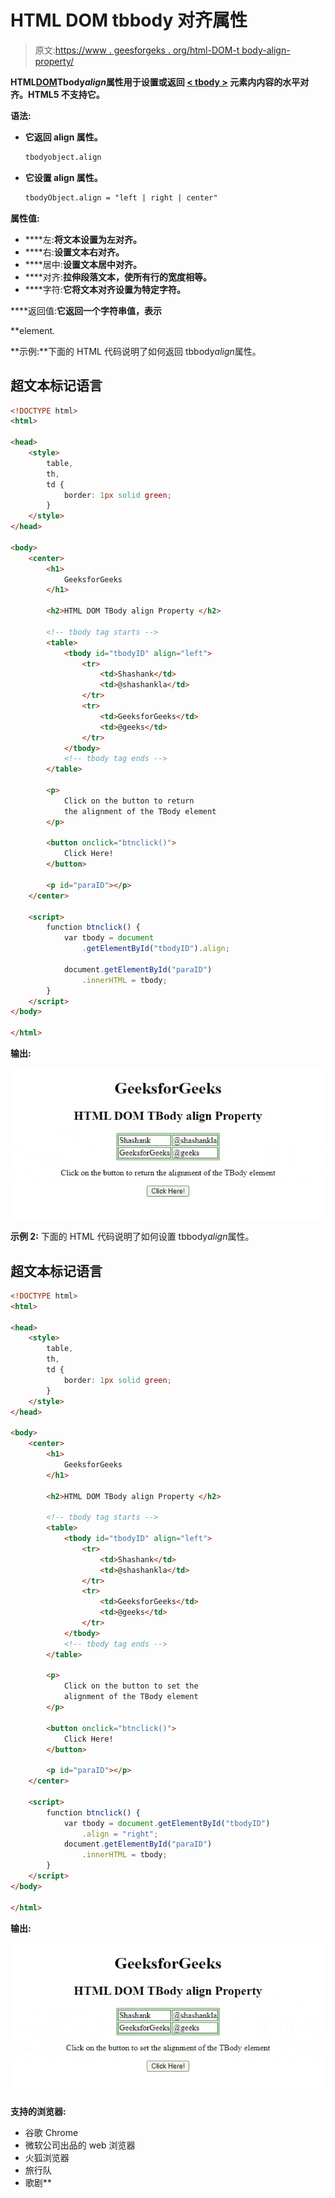 # HTML DOM tbbody 对齐属性

> 原文:[https://www . geesforgeks . org/html-DOM-t body-align-property/](https://www.geeksforgeeks.org/html-dom-tbody-align-property/)

**HTML**[**DOM**](https://www.geeksforgeeks.org/dom-document-object-model/)**Tbody*****align*****属性用于设置或返回 [< tbody >](https://www.geeksforgeeks.org/html-tbody-tag/) 元素内内容的水平对齐。HTML5 不支持它。**

****语法:****

*   **它返回 align 属性。**

    ```html
    tbodyobject.align
    ```

*   **它设置 align 属性。**

    ```html
    tbodyObject.align = "left | right | center"
    ```

****属性值:****

*   ****左:**将文本设置为左对齐。**
*   ****右:**设置文本右对齐。**
*   ****居中:**设置文本居中对齐。**
*   ****对齐:**拉伸段落文本，使所有行的宽度相等。**
*   ****字符:**它将文本对齐设置为特定字符。**

****返回值:**它返回一个字符串值，表示**

**element.

**示例:**下面的 HTML 代码说明了如何返回 tbbody*align*属性。

## 超文本标记语言

```html
<!DOCTYPE html>
<html>

<head>
    <style>
        table,
        th,
        td {
            border: 1px solid green;
        }
    </style>
</head>

<body>
    <center>
        <h1>
            GeeksforGeeks
        </h1>

        <h2>HTML DOM TBody align Property </h2>

        <!-- tbody tag starts -->
        <table>
            <tbody id="tbodyID" align="left">
                <tr>
                    <td>Shashank</td>
                    <td>@shashankla</td>
                </tr>
                <tr>
                    <td>GeeksforGeeks</td>
                    <td>@geeks</td>
                </tr>
            </tbody>
            <!-- tbody tag ends -->
        </table>

        <p>
            Click on the button to return
            the alignment of the TBody element
        </p>

        <button onclick="btnclick()">
            Click Here!
        </button>

        <p id="paraID"></p>
    </center>

    <script>
        function btnclick() {
            var tbody = document
                .getElementById("tbodyID").align;

            document.getElementById("paraID")
                .innerHTML = tbody;
        }
    </script>
</body>

</html>
```

**输出:**

![](img/284419b223bc7eb920a769dbaa5f2976.png)

**示例 2:** 下面的 HTML 代码说明了如何设置 tbbody*align*属性。

## 超文本标记语言

```html
<!DOCTYPE html>
<html>

<head>
    <style>
        table,
        th,
        td {
            border: 1px solid green;
        }
    </style>
</head>

<body>
    <center>
        <h1>
            GeeksforGeeks
        </h1>

        <h2>HTML DOM TBody align Property </h2>

        <!-- tbody tag starts -->
        <table>
            <tbody id="tbodyID" align="left">
                <tr>
                    <td>Shashank</td>
                    <td>@shashankla</td>
                </tr>
                <tr>
                    <td>GeeksforGeeks</td>
                    <td>@geeks</td>
                </tr>
            </tbody>
            <!-- tbody tag ends -->
        </table>

        <p>
            Click on the button to set the
            alignment of the TBody element
        </p>

        <button onclick="btnclick()">
            Click Here!
        </button>

        <p id="paraID"></p>
    </center>

    <script>
        function btnclick() {
            var tbody = document.getElementById("tbodyID")
                .align = "right";
            document.getElementById("paraID")
                .innerHTML = tbody;
        }
    </script>
</body>

</html>
```

**输出:**

![](img/94fc4d4f1aea604ef3e90c2b3122e378.png)

**支持的浏览器:**

*   谷歌 Chrome
*   微软公司出品的 web 浏览器
*   火狐浏览器
*   旅行队
*   歌剧**